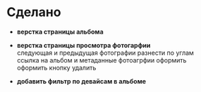 # Сделано

- **верстка страницы альбома**

- **верстка страницы просмотра фотогарфии**   
следующая и предыдущая фотографии разнести по углам   
ссылка на альбом и метаданные фотоагрфии оформить   
оформить кнопку удалить

- **добавить фильтр по девайсам в альбоме**